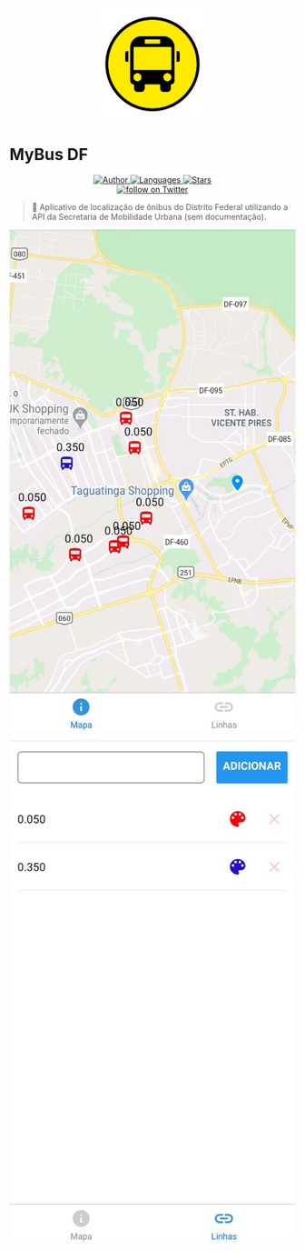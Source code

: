 <p align="center">
   <img src="assets/images/icon.png" width="200" height="200" />
</p>

# MyBus DF

<p align="center">
    <a href="https://github.com/yagoernandes">
        <img src="https://img.shields.io/badge/Author-YagoErnandes-brightgreen" alt="Author" />
    </a>
    <a href="#">
        <img src="https://img.shields.io/github/languages/count/YagoErnandes/myBudDf?color=brightgreen" alt="Languages" />
    </a>
    <a href="https://github.com/yagoernandes/myBudDf/stargazers">
        <img src="https://img.shields.io/github/stars/YagoErnandes/myBudDf?color=brightgreen" alt="Stars" />
    </a>
    <br />
    <a href="https://twitter.com/intent/follow?screen_name=yagoernandes">
        <img src="https://img.shields.io/twitter/follow/yagoernandes?style=social&logo=twitter"
            alt="follow on Twitter"></a>
</p>

> :bus: Aplicativo de localização de ônibus do Distrito Federal utilizando a API da Secretaria de Mobilidade Urbana (sem documentação).

<p align="center"><img src=".github/images/home.jpg" max-height="400" width="auto"/></p>
<p align="center"><img src=".github/images/linhas.jpg" max-height="400" width="auto"/></p>